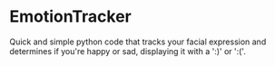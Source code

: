 # EmotionTracker

Quick and simple python code that tracks your facial expression and determines if you're happy or sad, displaying it with a ':)' or ':('.
